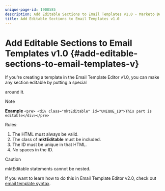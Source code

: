 ```yaml
---
unique-page-id: 1900585
description: Add Editable Sections to Email Templates v1.0 - Marketo Docs - Product Documentation
title: Add Editable Sections to Email Templates v1.0
---
```


# Add Editable Sections to Email Templates v1.0 {#add-editable-sections-to-email-templates-v}

If you're creating a template in the Email Template Editor v1.0, you can make any section editable by putting a special <div> around it.

>[!NOTE]
>
>**Example**
>`<pre> <div class="mktEditable" id="UNIQUE_ID">This part is editable</div></pre>`

Rules:

1. The HTML must always be valid.
1. The class of **mktEditable** must be included.
1. The ID must be unique in that HTML.
1. No spaces in the ID.

>[!CAUTION]
>
>mktEditable statements cannot be nested.

If you want to learn how to do this in Email Template Editor v2.0, check out [email template syntax](../../../../product-docs/email-marketing/general/email-editor-2-0/email-template-syntax.md). 